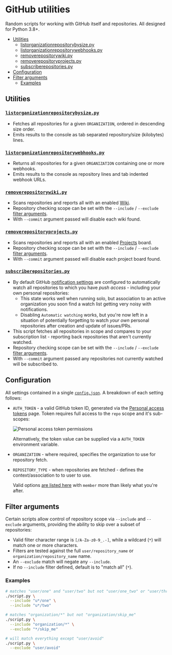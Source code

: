 # GitHub utilities

Random scripts for working with GitHub itself and repositories. All designed for Python 3.8+.

- [Utilities](#utilities)
	- [listorganizationrepositorybysize.py](#listorganizationrepositorybysizepy)
	- [listorganizationrepositorywebhooks.py](#listorganizationrepositorywebhookspy)
	- [removerepositorywiki.py](#removerepositorywikipy)
	- [removerepositoryprojects.py](#removerepositoryprojectspy)
	- [subscriberepositories.py](#subscriberepositoriespy)
- [Configuration](#configuration)
- [Filter arguments](#filter-arguments)
	- [Examples](#examples)

## Utilities

### [`listorganizationrepositorybysize.py`](listorganizationrepositorybysize.py)

- Fetches all repositories for a given `ORGANIZATION`, ordered in descending size order.
- Emits results to the console as tab separated repository/size (kilobytes) lines.

### [`listorganizationrepositorywebhooks.py`](listorganizationrepositorywebhooks.py)

- Returns all repositories for a given `ORGANIZATION` containing one or more webhooks.
- Emits results to the console as repository lines and tab indented webhook URLs.

### [`removerepositorywiki.py`](removerepositorywiki.py)

- Scans repositories and reports all with an enabled [Wiki](https://docs.github.com/en/communities/documenting-your-project-with-wikis/about-wikis).
- Repository checking scope can be set with the `--include` / `--exclude` [filter arguments](#filter-arguments).
- With `--commit` argument passed will disable each wiki found.

### [`removerepositoryprojects.py`](removerepositoryprojects.py)

- Scans repositories and reports all with an enabled [Projects](https://docs.github.com/en/github/managing-your-work-on-github/about-project-boards) board.
- Repository checking scope can be set with the `--include` / `--exclude` [filter arguments](#filter-arguments).
- With `--commit` argument passed will disable each project board found.

### [`subscriberepositories.py`](subscriberepositories.py)

- By default GitHub [notification settings](https://github.com/settings/notifications) are configured to automatically watch all repositories to which you have _push access_ - including your own personal repositories:
	- This state works well when running solo, but association to an active organization you soon find a watch list getting very noisy with notifications.
	- Disabling `Automatic watching` works, but you're now left in a situation of potentially forgetting to watch *your own* personal repositories after creation and update of issues/PRs.
- This script fetches all repositories in scope and compares to your subscription list - reporting back repositories that aren't currently watched.
- Repository checking scope can be set with the `--include` / `--exclude` [filter arguments](#filter-arguments).
- With `--commit` argument passed any repositories not currently watched will be subscribed to.

## Configuration

All settings contained in a single [`config.json`](config.json). A breakdown of each setting follows:

- `AUTH_TOKEN` - a valid GitHub token ID, generated via the [Personal access tokens](https://github.com/settings/tokens) page. Token requires full access to the `repo` scope and it's sub-scopes:

	![Personal access token permissions](https://user-images.githubusercontent.com/1818757/117104375-59b00a00-adbf-11eb-8b59-2f880aceac3f.png)

	Alternatively, the token value can be supplied via a `AUTH_TOKEN` environment variable.

- `ORGANIZATION` - where required, specifies the organization to use for repository fetch.
- `REPOSITORY_TYPE` - when repositories are fetched - defines the context/association to to user to use.

	Valid options [are listed here](https://docs.github.com/en/rest/reference/repos#list-organization-repositories) with `member` more than likely what you're after.

## Filter arguments

Certain scripts allow control of repository scope via `--include` and `--exclude` arguments, providing the ability to skip over a subset of repositories:

- Valid filter character range is `[/A-Za-z0-9_.-]`, while a wildcard (`*`) will match one or more characters.
- Filters are tested against the full `user/repository_name` or `organization/repository_name` name.
- An `--exclude` match will negate any `--include`.
- If no `--include` filter defined, default is to "match all" (`*`).

### Examples

```sh
# matches "user/one" and "user/two" but not "user/one_two" or "user/three"
./script.py \
  --include "u*/one" \
  --include "u*/two"

# matches "organization/*" but not "organization/skip_me"
./script.py \
  --include "organization/*" \
  --exclude "*/skip_me"

# will match everything except "user/avoid"
./script.py \
  --exclude "user/avoid"
```

